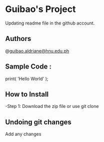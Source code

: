 # Guibao's Project

Updating readme file in the github account.

## Authors
@guibao.aldriane@hnu.edu.ph

## Sample Code :

print( 'Hello World' );

## How to Install

-Step 1: Download the zip file or use git clone

## Undoing git changes

Add any changes 


